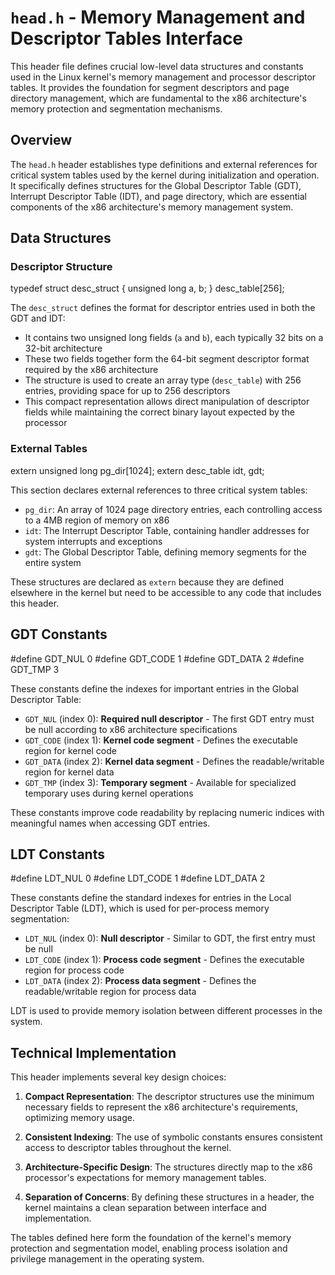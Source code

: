 # `head.h` - Memory Management and Descriptor Tables Interface

This header file defines crucial low-level data structures and constants used in the Linux kernel's memory management and processor descriptor tables. It provides the foundation for segment descriptors and page directory management, which are fundamental to the x86 architecture's memory protection and segmentation mechanisms.

## Overview

The `head.h` header establishes type definitions and external references for critical system tables used by the kernel during initialization and operation. It specifically defines structures for the Global Descriptor Table (GDT), Interrupt Descriptor Table (IDT), and page directory, which are essential components of the x86 architecture's memory management system.

## Data Structures

### Descriptor Structure


typedef struct desc_struct {
    unsigned long a, b;
} desc_table[256];


The `desc_struct` defines the format for descriptor entries used in both the GDT and IDT:

- It contains two unsigned long fields (`a` and `b`), each typically 32 bits on a 32-bit architecture
- These two fields together form the 64-bit segment descriptor format required by the x86 architecture
- The structure is used to create an array type (`desc_table`) with 256 entries, providing space for up to 256 descriptors
- This compact representation allows direct manipulation of descriptor fields while maintaining the correct binary layout expected by the processor

### External Tables


extern unsigned long pg_dir[1024];
extern desc_table idt, gdt;


This section declares external references to three critical system tables:

- `pg_dir`: An array of 1024 page directory entries, each controlling access to a 4MB region of memory on x86
- `idt`: The Interrupt Descriptor Table, containing handler addresses for system interrupts and exceptions
- `gdt`: The Global Descriptor Table, defining memory segments for the entire system

These structures are declared as `extern` because they are defined elsewhere in the kernel but need to be accessible to any code that includes this header.

## GDT Constants


#define GDT_NUL  0
#define GDT_CODE 1
#define GDT_DATA 2
#define GDT_TMP  3


These constants define the indexes for important entries in the Global Descriptor Table:

- `GDT_NUL` (index 0): **Required null descriptor** - The first GDT entry must be null according to x86 architecture specifications
- `GDT_CODE` (index 1): **Kernel code segment** - Defines the executable region for kernel code
- `GDT_DATA` (index 2): **Kernel data segment** - Defines the readable/writable region for kernel data
- `GDT_TMP` (index 3): **Temporary segment** - Available for specialized temporary uses during kernel operations

These constants improve code readability by replacing numeric indices with meaningful names when accessing GDT entries.

## LDT Constants


#define LDT_NUL  0
#define LDT_CODE 1
#define LDT_DATA 2


These constants define the standard indexes for entries in the Local Descriptor Table (LDT), which is used for per-process memory segmentation:

- `LDT_NUL` (index 0): **Null descriptor** - Similar to GDT, the first entry must be null
- `LDT_CODE` (index 1): **Process code segment** - Defines the executable region for process code
- `LDT_DATA` (index 2): **Process data segment** - Defines the readable/writable region for process data

LDT is used to provide memory isolation between different processes in the system.

## Technical Implementation

This header implements several key design choices:

1. **Compact Representation**: The descriptor structures use the minimum necessary fields to represent the x86 architecture's requirements, optimizing memory usage.

2. **Consistent Indexing**: The use of symbolic constants ensures consistent access to descriptor tables throughout the kernel.

3. **Architecture-Specific Design**: The structures directly map to the x86 processor's expectations for memory management tables.

4. **Separation of Concerns**: By defining these structures in a header, the kernel maintains a clean separation between interface and implementation.

The tables defined here form the foundation of the kernel's memory protection and segmentation model, enabling process isolation and privilege management in the operating system.

